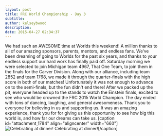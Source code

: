 ```yaml
---
layout: post
title: FRC World Championship - Day 3
subtitle:
author: kelseybwood
description:
date: 2015-04-27 02:34:37
---
```


We had such an AWESOME time at Worlds this weekend! A million thanks to all of our amazing sponsors, parents, mentors, and endless fans. We've been dreaming of going to Worlds for the past six years, and thanks to your endless support our hard work has finally paid off. Saturday morning we were selected to join Michigan team 4967, That One Team, to join them in the finals for the Carver Division. Along with our alliance, including team 2852 and team 1768, we made it through the quarter-finals with the high score in both of our matches! Unfortunately it was not enough to advance on to the semi-finals, but the fun didn't end there! After we packed up the pit, everyone headed up to the stands to watch the Einstein finals, excited to see who would be crowned the FRC 2015 World Champion. The day ended with tons of dancing, laughing, and general awesomeness. Thank you to everyone for believing in us and supporting us. It was an amazing experience, thank you for for giving us this opportunity to see how big this world is, and how far our dreams can take us. [caption id="attachment_1784" align="aligncenter" width="660"]![Celebrating at dinner!](/wp-content/uploads/2015/04/Screenshot_2015-04-25-21-13-14-2.jpg) Celebrating at dinner![/caption]
